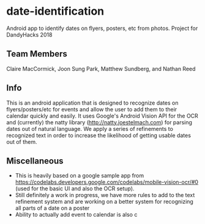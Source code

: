 # date-identification
Android app to identify dates on flyers, posters, etc from photos. Project for DandyHacks 2018

## Team Members
Claire MacCormick, Joon Sung Park, Matthew Sundberg, and Nathan Reed

## Info

This is an android application that is designed to recognize dates on flyers/posters/etc for events and allow the user to add them to their calendar quickly and easily. 
It uses Google's Android Vision API for the OCR and (currently) the natty library (http://natty.joestelmach.com) for parsing dates out of natural language.
We apply a series of refinements to recognized text in order to increase the likelihood of getting usable dates out of them.

## Miscellaneous
- This is heavily based on a google sample app from https://codelabs.developers.google.com/codelabs/mobile-vision-ocr/#0 (used for the basic UI and also the OCR setup).
- Still definitely a work in progress, we have more rules to add to the text refinement system and are working on a better system for recognizing all parts of a date on a poster
- Ability to actually add event to calendar is also c
